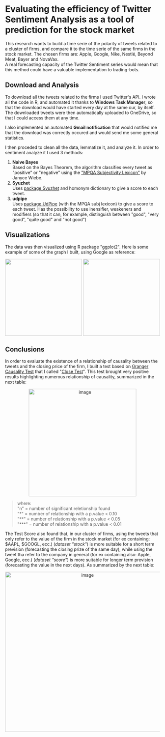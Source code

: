 # Evaluating the efficiency of Twitter Sentiment Analysis as a tool of prediction for the stock market
This research wants to build a time serie of the polarity of tweets related to a cluster of firms, and compare it to the time serie of the same firms in the stock market. The chosen firms are: Apple, Google, Nike, Nestlé, Beyond Meat, Bayer and NovaVax.<br>
A real forecasting capacity of the Twitter Sentiment series would mean that this method could have a valuable implementation to trading-bots.

## Download and Analysis
To download all the tweets related to the firms I used Twitter's API. I wrote all the code in R, and automated it thanks to **Windows Task Manager**, so that the download would have started every day at the same our, by itself. The downloaded tweets were then automatically uploaded to OneDrive, so that I could access them at any time.<br>

I also implemented an automated **Gmail notification** that would notified me that the download was correctly occured and would send me some general statistics.<br>

I then proceded to clean all the data, lemmatize it, and analyze it.
In order to sentiment analyze it I used 3 methods:
1. **Naive Bayes**<br> Based on the Bayes Theorem, the algorithm classifies every tweet as "positive" or "negative" using the ["MPQA Subjectivity Lexicon"](https://mpqa.cs.pitt.edu/lexicons/subj_lexicon/) by Janyce Wiebe.
2. **Syuzhet**<br> Uses [package Syuzhet](https://cran.r-project.org/web/packages/syuzhet/syuzhet.pdf) and homonym dictionary to give a score to each tweet.
3. **udpipe**<br> Uses [package UdPipe](https://cran.r-project.org/web/packages/udpipe/udpipe.pdf) (with the MPQA subj lexicon) to give a score to each tweet. Has the possibility to use inensifier, weakeners and modifiers (so that it can, for example, distinguish between "good", "very good", "quite good" and "not good")

## Visualizations
The data was then visualized using R package "ggplot2". Here is some example of some of the graph I built, using Google as reference:
<p align = "center">
  <img height = "250" src="https://user-images.githubusercontent.com/98034877/175571677-4f21a6a8-a76d-46dd-8e8d-52c6488db619.png">
  <img height = "250" src="https://user-images.githubusercontent.com/98034877/175571706-5225b0d7-a5e4-4376-947c-f310b3101e9a.png">
</p>


## Conclusions
In order to evaluate the existence of a relationship of causality between the tweets and the closing price of the firm, I built a test based on [Granger Causality Test](https://en.wikipedia.org/wiki/Granger_causality) that I called "[Close Test](https://github.com/DavideGiardini/Close-Test)".
This test brought very positive results highlighting numerous relationship of causality, summarized in the next table:
<p align = "center">
<img width="350" alt="image" src="https://user-images.githubusercontent.com/98034877/175568807-2e53a0b3-a7c2-49dc-8928-40715f4f6230.png">
</p>

>where: <br>
>"n" = number of significant reletionship found <br>
>"\*" = number of relationship with a p.value < 0.10 <br>
>"\*\*" = number of relationship with a p.value < 0.05 <br>
>"\*\*\*" = number of relationship with a p.value < 0.01 <br>

The Test Score also found that, in our cluster of firms, using the tweets that only refer to the value of the firm in the stock market (for ex containing: $AAPL, $GOOGL, ecc.) (*dataset "stock"*) is more suitable for a short term prevision (forecasting the closing prize of the same day), while using the tweet tha refer to the company in general (for ex containing also: Apple, Google, ecc.) (*dataset "score"*) is more suitable for longer term prevision (forecasting the value in the next days). As summarized by the next table:
<p align = "center">
  <img width="521" alt="image" src="https://user-images.githubusercontent.com/98034877/175570883-25463150-16a3-4fbf-b014-76e5ec616a60.png">
</p>

